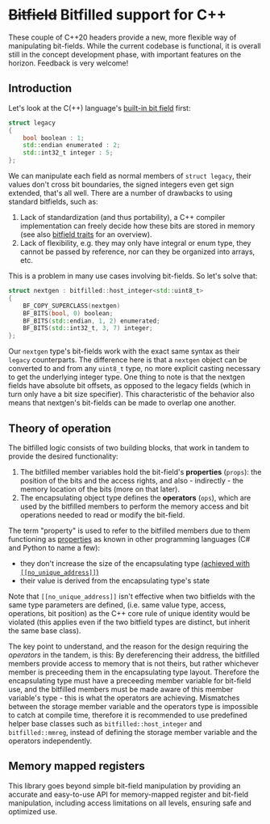 # ~~Bitfield~~ Bitfilled support for C++

These couple of C++20 headers provide a new, more flexible way of manipulating bit-fields.
While the current codebase is functional, it is overall still in the concept development phase,
with important features on the horizon. Feedback is very welcome!

## Introduction

Let's look at the C(++) language's [built-in bit field][stdbitfield] first:

```cpp
struct legacy
{
    bool boolean : 1;
    std::endian enumerated : 2;
    std::int32_t integer : 5;
};
```

We can manipulate each field as normal members of `struct legacy`, their values don't cross bit boundaries,
the signed integers even get sign extended, that's all well.
There are a number of drawbacks to using standard bitfields, such as:
1. Lack of standardization (and thus portability),
a C++ compiler implementation can freely decide how these bits are stored in memory
(see also [bitfield traits](./bitfilled/bitfield_traits.hpp) for an overview).
2. Lack of flexibility,
e.g. they may only have integral or enum type,
they cannot be passed by reference,
nor can they be organized into arrays, etc.

This is a problem in many use cases involving bit-fields. So let's solve that:

```cpp
struct nextgen : bitfilled::host_integer<std::uint8_t>
{
    BF_COPY_SUPERCLASS(nextgen)
    BF_BITS(bool, 0) boolean;
    BF_BITS(std::endian, 1, 2) enumerated;
    BF_BITS(std::int32_t, 3, 7) integer;
};
```

Our `nextgen` type's bit-fields work with the exact same syntax as their `legacy` counterparts.
The difference here is that a `nextgen` object can be converted to and from any `uint8_t` type,
no more explicit casting necessary to get the underlying integer type.
One thing to note is that the nextgen fields have absolute bit offsets, as opposed to the legacy
fields (which in turn only have a bit size specifier).
This characteristic of the behavior also means that nextgen's bit-fields can be made to overlap one another.

## Theory of operation

The bitfilled logic consists of two building blocks, that work in tandem to provide the desired functionality:
1. The bitfilled member variables hold the bit-field's **properties** (`props`): the position of the bits and the access rights,
and also - indirectly - the memory location of the bits (more on that later).
2. The encapsulating object type defines the **operators** (`ops`), which are used by the bitfilled members
to perform the memory access and bit operations needed to read or modify the bit-field.

The term "property" is used to refer to the bitfilled members due to them functioning as [properties][property wiki]
as known in other programming languages (C# and Python to name a few):
 - they don't increase the size of the encapsulating type [(achieved with `[[no_unique_address]]`)](https://en.cppreference.com/w/cpp/language/attributes/no_unique_address)
 - their value is derived from the encapsulating type's state

Note that `[[no_unique_address]]` isn't effective when two bitfields with the same type parameters are defined,
(i.e. same value type, access, operations, bit position) as the C++ core rule of unique identity would be violated
(this applies even if the two bitfield types are distinct, but inherit the same base class).

The key point to understand, and the reason for the design requiring the *operators* in the tandem, is this:
By dereferencing their address, the bitfilled members provide access to memory that is not theirs,
but rather whichever member is preceeding them in the encapsulating type layout.
Therefore the encapsulating type must have a preceeding member variable for bit-field use,
and the bitfilled members must be made aware of this member variable's type - this is what the operators are achieving.
Mismatches between the storage member variable and the operators type is impossible to catch at compile time,
therefore it is recommended to use predefined helper base classes such as `bitfilled::host_integer` and `bitfilled::mmreg`,
instead of defining the storage member variable and the operators independently.

## Memory mapped registers

This library goes beyond simple bit-field manipulation by providing an accurate and easy-to-use API
for memory-mapped register and bit-field manipulation, including access limitations on all levels,
ensuring safe and optimized use.

[stdbitfield]: https://en.cppreference.com/w/cpp/language/bit_field
[no_unique_address]: https://en.cppreference.com/w/cpp/language/attributes/no_unique_address
[property wiki]: https://en.wikipedia.org/wiki/Property_(programming)
[armcortexmbitband]: https://atadiat.com/en/e-bit-banding-explained-a-feature-of-arm-cortex-m3/
